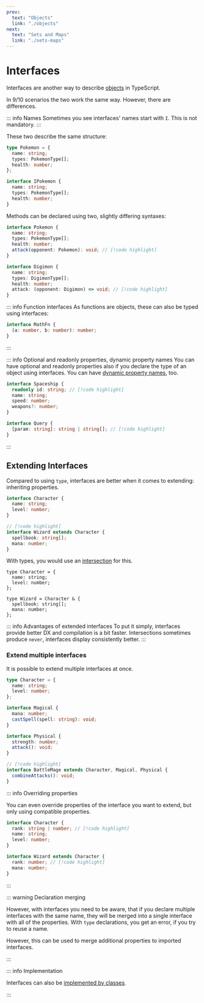 ```yaml
---
prev:
  text: "Objects"
  link: "./objects"
next:
  text: "Sets and Maps"
  link: "./sets-maps"
---
```


# Interfaces

Interfaces are another way to describe [objects](./objects) in TypeScript.

In 9/10 scenarios the two work the same way. However, there are differences.

::: info Names
Sometimes you see interfaces' names start with `I`. This is not mandatory.
:::

These two describe the same structure:

```typescript
type Pokemon = {
  name: string;
  types: PokemonType[];
  health: number;
};

interface IPokemon {
  name: string;
  types: PokemonType[];
  health: number;
}
```

Methods can be declared using two, slightly differing syntaxes:

```typescript
interface Pokemon {
  name: string;
  types: PokemonType[];
  health: number;
  attack(opponent: Pokemon): void; // [!code highlight]
}

interface Digimon {
  name: string;
  types: DigimonType[];
  health: number;
  attack: (opponent: Digimon) => void; // [!code highlight]
}
```

::: info Function interfaces
As functions are objects, these can also be typed using interfaces:

```typescript
interface MathFn {
  (a: number, b: number): number;
}
```

:::

::: info Optional and readonly properties, dynamic property names
You can have optional and readonly properties also if you declare the type of an object using interfaces. You can have [dynamic property names](./objects#dynamic-property-names), too.

```typescript
interface Spaceship {
  readonly id: string; // [!code highlight]
  name: string;
  speed: number;
  weapons?: number;
}

interface Query {
  [param: string]: string | string[]; // [!code highlight]
}
```

:::

## Extending Interfaces

Compared to using `type`, interfaces are better when it comes to extending: inheriting properties.

```typescript
interface Character {
  name: string;
  level: number;
}

// [!code highlight]
interface Wizard extends Character {
  spellbook: string[];
  mana: number;
}
```

With types, you would use an [intersection](./objects#intersection-types) for this.

```typescript{6-9}
type Character = {
  name: string;
  level: number;
};

type Wizard = Character & {
  spellbook: string[];
  mana: number;
};
```

::: info Advantages of extended interfaces
To put it simply, interfaces provide better DX and compilation is a bit faster. Intersections sometimes produce `never`, interfaces display consistently better.
:::

### Extend multiple interfaces

It is possible to extend multiple interfaces at once.

```typescript
type Character = {
  name: string;
  level: number;
};

interface Magical {
  mana: number;
  castSpell(spell: string): void;
}

interface Physical {
  strength: number;
  attack(): void;
}

// [!code highlight]
interface BattleMage extends Character, Magical, Physical {
  combineAttacks(): void;
}
```

::: info Overriding properties

You can even override properties of the interface you want to extend, but only using compatible properties.

```typescript
interface Character {
  rank: string | number; // [!code highlight]
  name: string;
  level: number;
}

interface Wizard extends Character {
  rank: number; // [!code highlight]
  mana: number;
}
```

:::

::: warning Declaration merging

However, with interfaces you need to be aware, that if you declare multiple interfaces with the same name, they will be merged into a single interface with all of the properties. With `type` declarations, you get an error, if you try to reuse a name.

However, this can be used to merge additional properties to imported interfaces.

:::

::: info Implementation

Interfaces can also be [implemented by classes](./classes#interface-implementation).

:::
